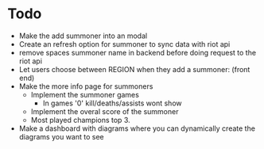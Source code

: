 # Todo

- Make the add summoner into an modal
- Create an refresh option for summoner to sync data with riot api
- remove spaces summoner name in backend before doing request to the riot api
- Let users choose between REGION when they add a summoner: (front end)
- Make the more info page for summoners
  - Implement the summoner games
    - In games '0' kill/deaths/assists wont show
  - Implement the overal score of the summoner
  - Most played champions top 3.
- Make a dashboard with diagrams where you can dynamically create the diagrams you want to see

